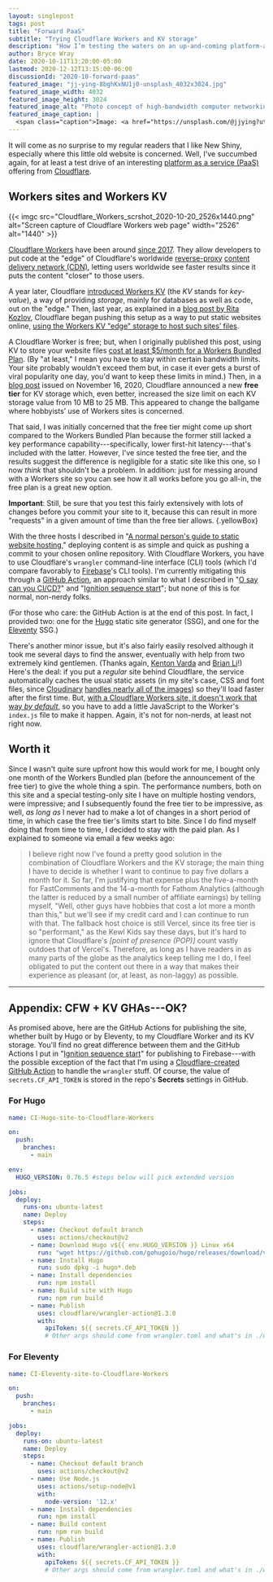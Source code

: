 ```yaml
---
layout: singlepost
tags: post
title: "Forward PaaS"
subtitle: "Trying Cloudflare Workers and KV storage"
description: "How I’m testing the waters on an up-and-coming platform-as-a-service (PaaS) offering."
author: Bryce Wray
date: 2020-10-11T13:20:00-05:00
lastmod: 2020-12-12T13:15:00-06:00
discussionId: "2020-10-forward-paas"
featured_image: "jj-ying-8bghKxNU1j0-unsplash_4032x3024.jpg"
featured_image_width: 4032
featured_image_height: 3024
featured_image_alt: "Photo concept of high-bandwidth computer networking: Strands of glowing cables representing fiber-optical cables"
featured_image_caption: |
  <span class="caption">Image: <a href="https://unsplash.com/@jjying?utm_source=unsplash&amp;utm_medium=referral&amp;utm_content=creditCopyText">JJ Ying</a>; <a href="https://unsplash.com/s/photos/network?utm_source=unsplash&amp;utm_medium=referral&amp;utm_content=creditCopyText">Unsplash</a></span>
---
```


It will come as no surprise to my regular readers that I like New Shiny, especially where this little old website is concerned. Well, I've succumbed again, for at least a test drive of an interesting [platform as a service (PaaS)](https://en.wikipedia.org/wiki/Platform_as_a_service) offering from [Cloudflare](https://cloudflare.com).

## Workers sites and Workers KV

{{< imgc src="Cloudflare_Workers_scrshot_2020-10-20_2526x1440.png" alt="Screen capture of Cloudflare Workers web page" width="2526" alt="1440" >}}

[Cloudflare Workers](https://workers.cloudflare.com/) have been around [since 2017](https://blog.cloudflare.com/introducing-cloudflare-workers/). They allow developers to put code at the "edge" of Cloudflare's worldwide [reverse-proxy](https://www.cloudflare.com/learning/cdn/glossary/reverse-proxy/) [content delivery network (CDN)](https://en.wikipedia.org/wiki/Content_delivery_network), letting users worldwide see faster results since it puts the content "closer" to those users.

A year later, Cloudflare [introduced Workers KV](https://blog.cloudflare.com/introducing-workers-kv/) (the *KV* stands for *key-value*), a way of providing *storage*, mainly for databases as well as code, out on the "edge." Then, last year, as explained in a [blog post by Rita Kozlov](https://blog.cloudflare.com/workers-sites/), Cloudflare began pushing this setup as a way to put static websites online, [using the Workers KV "edge" storage to host such sites’ files](https://blog.cloudflare.com/extending-the-workers-platform/).

A Cloudflare Worker is free; but, when I originally published this post, using KV to store your website files [cost at least $5/month for a Workers Bundled Plan](https://workers.cloudflare.com/#plans). (By "at least," I mean you have to stay within certain bandwidth limits. Your site probably wouldn't exceed them but, in case it ever gets a burst of viral popularity one day, you'd want to keep these limits in mind.) Then, in a [blog post](https://blog.cloudflare.com/workers-kv-free-tier/) issued on November 16, 2020, Cloudflare announced a new **free tier** for KV storage which, even better, increased the size limit on each KV storage value from 10&nbsp;MB to 25&nbsp;MB. This appeared to change the ballgame where hobbyists’ use of Workers sites is concerned.

That said, I was initially concerned that the free tier might come up short compared to the Workers Bundled Plan because the former still lacked a key performance capability---specifically, lower first-hit latency---that's included with the latter. However, I've since tested the free tier, and the results suggest the difference is negligible for a static site like this one, so I now *think* that shouldn't be a problem. In addition: just for messing around with a Workers site so you can see how it all works before you go all-in, the free plan is a great new option.

**Important**: Still, be sure that you test this fairly extensively with lots of changes before you commit your site to it, because this can result in more "requests" in a given amount of time than the free tier allows.
{.yellowBox}

With the three hosts I described in "[A normal person's guide to static website hosting](/posts/2020/09/normal-persons-guide-static-website-hosting/)," deploying content is as simple and quick as pushing a commit to your chosen online repository. With Cloudflare Workers, you have to use Cloudflare's `wrangler` command-line interface (CLI) tools (which I'd compare favorably to [Firebase](https://firebase.google.com)'s CLI tools). I'm currently mitigating this through a [GitHub Action](https://github.com/features/actions),  an approach similar to what I described in "[O say can you CI/CD?](/posts/2020/06/o-say-can-you-ci-cd/)" and "[Ignition sequence start](/posts/2020/09/ignition-sequence-start/)"; but none of this is for normal, non-nerdy folks.

(For those who care: the GitHub Action is at the end of this post. In fact, I provided two: one for the [Hugo](https://gohugo.io) static site generator (SSG), and one for the [Eleventy](https://11ty.dev) SSG.)

There's another minor issue, but it's also fairly easily resolved although it took me several days to find the answer, eventually with help from two extremely kind gentlemen. (Thanks again, [Kenton Varda](https://stackoverflow.com/users/2686899/kenton-varda) and [Brian Li](https://brianli.com/)!) Here's the deal: if you put a *regular* site behind Cloudflare, the service automatically caches the usual static assets (in my site's case, CSS and font files, since [Cloudinary](https://cloudinary.com/invites/lpov9zyyucivvxsnalc5/dqunpyaeqiizezj6lbdu) [handles nearly all of the images](/posts/2020/07/transformed/)) so they'll load faster after the first time. But, [with a Cloudflare Workers site, it doesn't work that way *by default*](https://stackoverflow.com/questions/64254291/cache-control-headers-in-a-cloudflare-workers-site), so you have to add a little JavaScript to the Worker's `index.js` file to make it happen. Again, it's not for non-nerds, at least not right now.

## Worth it

Since I wasn't quite sure upfront how this would work for me, I bought only one month of the Workers Bundled plan (before the announcement of the free tier) to give the whole thing a spin. The performance numbers, both on this site and a special testing-only site I have on multiple hosting vendors, were impressive; and I subsequently found the free tier to be impressive, as well, *as long as* I never had to make a lot of changes in a short period of time, in which case the free tier's limits start to bite. Since I do find myself doing that from time to time, I decided to stay with the paid plan. As I explained to someone via email a few weeks ago:

> I believe right now I've found a pretty good solution in the combination of Cloudflare Workers and the KV storage; the main thing I have to decide is whether I want to continue to pay five dollars a month for it. So far, I'm justifying that expense plus the five-a-month for FastComments and the 14-a-month for Fathom Analytics (although the latter is reduced by a small number of affiliate earnings) by telling myself, "Well, other guys have hobbies that cost a lot more a month than this," but we'll see if my credit card and I can continue to run with that. The fallback host choice is still Vercel, since its free tier is so "performant," as the Kewl Kids say these days, but it's hard to ignore that Cloudflare's *[point of presence (POP)]* count vastly outdoes that of Vercel's. Therefore, as long as I have readers in as many parts of the globe as the analytics keep telling me I do, I feel obligated to put the content out there in a way that makes their experience as pleasant (or, at least, as non-laggy) as possible.

----

## Appendix: CFW + KV GHAs---OK?

As promised above, here are the GitHub Actions for publishing the site, whether built by Hugo or by Eleventy, to my Cloudflare Worker and its KV storage. You'll find no great difference between them and the GitHub Actions I put in "[Ignition sequence start](/posts/2020/09/ignition-sequence-start/)" for publishing to Firebase---with the possible exception of the fact that I'm using a [Cloudflare-created GitHub Action](https://github.com/cloudflare/wrangler-action) to handle the `wrangler` stuff. Of course, the value of `secrets.CF_API_TOKEN` is stored in the repo's **Secrets** settings in GitHub.

### For Hugo

```yaml
name: CI-Hugo-site-to-Cloudflare-Workers

on:
  push:
    branches:
      - main

env:
  HUGO_VERSION: 0.76.5 #steps below will pick extended version

jobs:
  deploy:
    runs-on: ubuntu-latest
    name: Deploy
    steps:
      - name: Checkout default branch
        uses: actions/checkout@v2
      - name: Download Hugo v${{ env.HUGO_VERSION }} Linux x64
        run: "wget https://github.com/gohugoio/hugo/releases/download/v${{ env.HUGO_VERSION }}/hugo_extended_${{ env.HUGO_VERSION }}_Linux-64bit.deb -O hugo_extended_${{ env.HUGO_VERSION }}_Linux-64bit.deb"
      - name: Install Hugo
        run: sudo dpkg -i hugo*.deb
      - name: Install dependencies
        run: npm install
      - name: Build site with Hugo
        run: npm run build
      - name: Publish
        uses: cloudflare/wrangler-action@1.3.0
        with:
          apiToken: ${{ secrets.CF_API_TOKEN }}
          # Other args should come from wrangler.toml and what's in ./workers-site/
```

### For Eleventy

```yaml
name: CI-Eleventy-site-to-Cloudflare-Workers

on:
  push:
    branches:
      - main

jobs:
  deploy:
    runs-on: ubuntu-latest
    name: Deploy
    steps:
      - name: Checkout default branch
        uses: actions/checkout@v2
      - name: Use Node.js
        uses: actions/setup-node@v1
        with:
          node-version: '12.x'
      - name: Install dependencies
        run: npm install
      - name: Build content
        run: npm run build
      - name: Publish
        uses: cloudflare/wrangler-action@1.3.0
        with:
          apiToken: ${{ secrets.CF_API_TOKEN }}
          # Other args should come from wrangler.toml and what's in ./workers-site/
```
